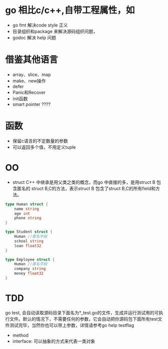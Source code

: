 # go 相比c/c++,自带工程属性，如
* go fmt 解决code style 正义
* 目录组织和package 来解决源码组织问题，
* godoc 解决 help 问题


# 借鉴其他语言
* array、slice、map
* make、new操作
* defer
* Panic和Recover
* init函数
* smart pointer ????

# 函数
* 保留c语言的不定数量的参数
* 可以返回多个值，不用定义tuple

# OO
* struct
C++ 中继承是用父类之类的概念，而go 中直接的多，是用struct B 包含匿名的 struct B,C的方法，表示struct B 包含了struct B,C的所有field和方法。
```go
type Human struct {
	name string
	age int
	phone string
}

type Student struct {
	Human //匿名字段
	school string
	loan float32
}

type Employee struct {
	Human //匿名字段
	company string
	money float32
}

```
# TDD
go test, 会自动读取源码目录下面名为*_test.go的文件，生成并运行测试用的可执行文件。默认的情况下，不需要任何的参数，它会自动把你源码包下面所有test文件测试完毕，当然你也可以带上参数，详情请参考go help testflag


* method
* interface: 可以抽象的方式来代表一类对象
